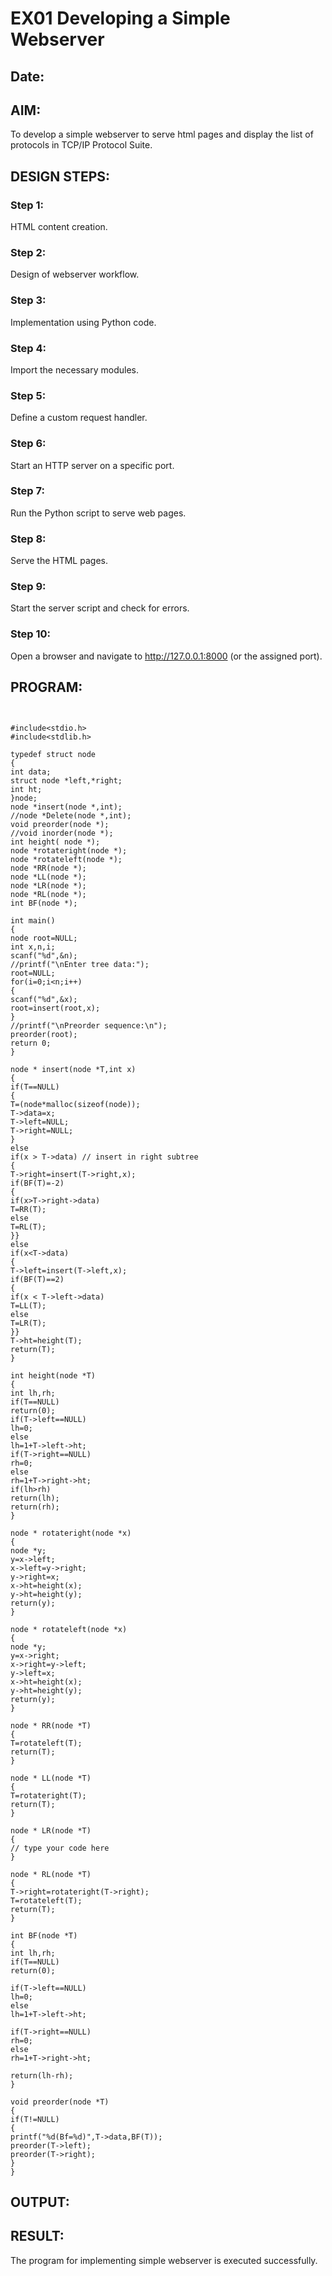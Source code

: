 # EX01 Developing a Simple Webserver
## Date:

## AIM:
To develop a simple webserver to serve html pages and display the list of protocols in TCP/IP Protocol Suite.

## DESIGN STEPS:
### Step 1: 
HTML content creation.

### Step 2:
Design of webserver workflow.

### Step 3:
Implementation using Python code.

### Step 4:
Import the necessary modules.

### Step 5:
Define a custom request handler.

### Step 6:
Start an HTTP server on a specific port.

### Step 7:
Run the Python script to serve web pages.

### Step 8:
Serve the HTML pages.

### Step 9:
Start the server script and check for errors.

### Step 10:
Open a browser and navigate to http://127.0.0.1:8000 (or the assigned port).

## PROGRAM:


```


#include<stdio.h>
#include<stdlib.h>
 
typedef struct node
{
int data;
struct node *left,*right;
int ht;
}node;
node *insert(node *,int);
//node *Delete(node *,int);
void preorder(node *);
//void inorder(node *);
int height( node *);
node *rotateright(node *);
node *rotateleft(node *);
node *RR(node *);
node *LL(node *);
node *LR(node *);
node *RL(node *);
int BF(node *);
 
int main()
{
node root=NULL;
int x,n,i;
scanf("%d",&n);
//printf("\nEnter tree data:");
root=NULL;
for(i=0;i<n;i++)
{
scanf("%d",&x);
root=insert(root,x);
}
//printf("\nPreorder sequence:\n");
preorder(root);
return 0;
}
 
node * insert(node *T,int x)
{
if(T==NULL)
{
T=(node*malloc(sizeof(node));
T->data=x;
T->left=NULL;
T->right=NULL;
}
else
if(x > T->data) // insert in right subtree
{
T->right=insert(T->right,x);
if(BF(T)=-2)
{
if(x>T->right->data)
T=RR(T);
else
T=RL(T);
}}
else
if(x<T->data)
{
T->left=insert(T->left,x);
if(BF(T)==2)
{
if(x < T->left->data)
T=LL(T);
else
T=LR(T);
}}
T->ht=height(T);
return(T);
}
 
int height(node *T)
{
int lh,rh;
if(T==NULL)
return(0);
if(T->left==NULL)
lh=0;
else
lh=1+T->left->ht;
if(T->right==NULL)
rh=0;
else
rh=1+T->right->ht;
if(lh>rh)
return(lh);
return(rh);
}
 
node * rotateright(node *x)
{
node *y;
y=x->left;
x->left=y->right;
y->right=x;
x->ht=height(x);
y->ht=height(y);
return(y);
}
 
node * rotateleft(node *x)
{
node *y;
y=x->right;
x->right=y->left;
y->left=x;
x->ht=height(x);
y->ht=height(y);
return(y);
}
 
node * RR(node *T)
{
T=rotateleft(T);
return(T);
}
 
node * LL(node *T)
{
T=rotateright(T);
return(T);
}
 
node * LR(node *T)
{
// type your code here
}
 
node * RL(node *T)
{
T->right=rotateright(T->right);
T=rotateleft(T);
return(T);
}
 
int BF(node *T)
{
int lh,rh;
if(T==NULL)
return(0);
 
if(T->left==NULL)
lh=0;
else
lh=1+T->left->ht;
 
if(T->right==NULL)
rh=0;
else
rh=1+T->right->ht;
 
return(lh-rh);
}
 
void preorder(node *T)
{
if(T!=NULL)
{
printf("%d(Bf=%d)",T->data,BF(T));
preorder(T->left);
preorder(T->right);
}
}

```


## OUTPUT:


## RESULT:
The program for implementing simple webserver is executed successfully.
